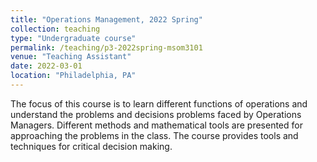 ```yaml
---
title: "Operations Management, 2022 Spring"
collection: teaching
type: "Undergraduate course"
permalink: /teaching/p3-2022spring-msom3101
venue: "Teaching Assistant"
date: 2022-03-01
location: "Philadelphia, PA"
---
```


The focus of this course is to learn different functions of operations and understand the problems and decisions problems faced by Operations Managers. Different methods and mathematical tools are presented for approaching the problems in the class. The course provides tools and techniques for critical decision making.
